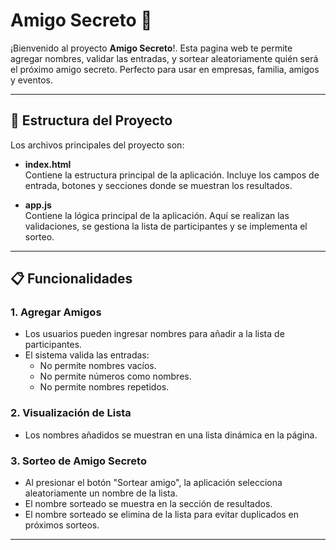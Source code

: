# Amigo Secreto 🎉

¡Bienvenido al proyecto **Amigo Secreto**!.
Esta pagina web te permite agregar nombres, validar las entradas, y sortear aleatoriamente quién será el próximo amigo secreto. Perfecto para usar en empresas, familia, amigos y eventos.

---

## 📂 Estructura del Proyecto

Los archivos principales del proyecto son:

- **index.html**  
  Contiene la estructura principal de la aplicación. Incluye los campos de entrada, botones y secciones donde se muestran los resultados.

- **app.js**  
  Contiene la lógica principal de la aplicación. Aquí se realizan las validaciones, se gestiona la lista de participantes y se implementa el sorteo.

---

## 📋 Funcionalidades

### 1. **Agregar Amigos**
   - Los usuarios pueden ingresar nombres para añadir a la lista de participantes.
   - El sistema valida las entradas:
     - No permite nombres vacíos.
     - No permite números como nombres.
     - No permite nombres repetidos.

### 2. **Visualización de Lista**
   - Los nombres añadidos se muestran en una lista dinámica en la página.

### 3. **Sorteo de Amigo Secreto**
   - Al presionar el botón "Sortear amigo", la aplicación selecciona aleatoriamente un nombre de la lista.
   - El nombre sorteado se muestra en la sección de resultados.
   - El nombre sorteado se elimina de la lista para evitar duplicados en próximos sorteos.

---
